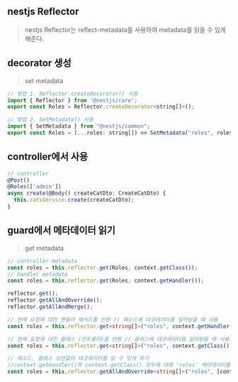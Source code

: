 ## nestjs Reflector

> nestjs Reflector는 reflect-metadata를 사용하여 metadata를 읽을 수 있게 해준다.

## decorator 생성

> set metadata

```js
// 방법 1. Reflector.createDecorator() 사용
import { Reflector } from '@nestjs/core';
export const Roles = Reflector.createDecorator<string[]>();

// 방법 2. SetMetadata() 사용
import { SetMetadata } from "@nestjs/common";
export const Roles = (...roles: string[]) => SetMetadata("roles", roles);
```

## controller에서 사용

```js
// controller
@Post()
@Roles(['admin'])
async create(@Body() createCatDto: CreateCatDto) {
  this.catsService.create(createCatDto);
}
```

## guard에서 메타데이터 읽기

> get metadata

```js
// controller metadata
const roles = this.reflector.get(Roles, context.getClass());
// handler metadata
const roles = this.reflector.get(Roles, context.getHandler());

reflector.get();
reflector.getAllAndOverride();
reflector.getAllAndMerge();
```

```ts
// 현재 요청에 대한 핸들러 메서드를 반환 // 메소드에 데코레이터를 달아놨을 때 사용
const roles = this.reflector.get<string[]>("roles", context.getHandler());

// 현재 요청에 대한 클래스 (컨트롤러)를 반환 // 클래스에 데코레이터를 달아놨을 때 사용
const roles = this.reflector.get<string[]>("roles", context.getClass());

// 메소드, 클래스 상관없이 데코레이터를 달 수 있게 하기
//context.getHandler()와 context.getClass() 모두에 대해 'roles' 메타데이터를 검색하고 병합
const roles = this.reflector.getAllAndOverride<string[]>("roles", [context.getHandler(), context.getClass()]);
```
